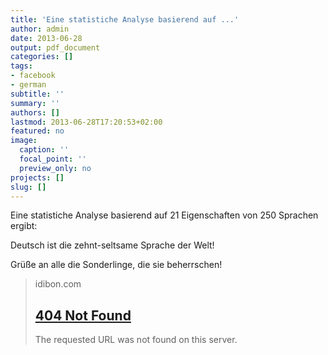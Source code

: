 ```yaml
---
title: 'Eine statistiche Analyse basierend auf ...'
author: admin
date: 2013-06-28
output: pdf_document
categories: []
tags:
- facebook
- german
subtitle: ''
summary: ''
authors: []
lastmod: 2013-06-28T17:20:53+02:00
featured: no
image:
  caption: ''
  focal_point: ''
  preview_only: no
projects: []
slug: []
---
```

Eine statistiche Analyse basierend auf 21 Eigenschaften von 250 Sprachen ergibt:

Deutsch ist die zehnt-seltsame Sprache der Welt!

Grüße an alle die Sonderlinge, die sie beherrschen!
> idibon.com
> ## [404 Not Found](http://idibon.com/the-weirdest-languages/)
>
>The requested URL was not found on this server.

